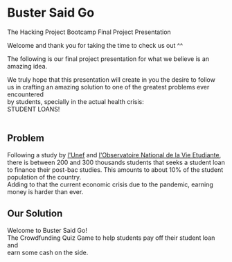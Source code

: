 # Buster Said Go
The Hacking Project Bootcamp Final Project Presentation

Welcome and thank you for taking the time to check us out ^^ <br>

The following is our final project presentation for what we believe is an <br>
amazing idea. <br>

We truly hope that this presentation will create in you the desire to follow <br>
us in crafting an amazing solution to one of the greatest problems ever encountered <br>
by students, specially in the actual health crisis: <br>
STUDENT LOANS! <br><br>

## Problem
Following a study by [l'Unef](https://unef.fr/) and [l'Observatoire National de la Vie Etudiante](http://www.ove-national.education.fr/situation-economique-et-financiere-des-etudiant%c2%b7e%c2%b7s-de-nouvelles-donnees-disponibles-2/), <br>
there is between 200 and 300 thousands students that seeks a student loan <br>
to finance their post-bac studies. This amounts to about 10% of the student population of the country. <br>
Adding to that the current economic crisis due to the pandemic, earning money is harder than ever. <br>

## Our Solution
Welcome to Buster Said Go! <br>
The Crowdfunding Quiz Game to help students pay off their student loan and <br>
earn some cash on the side. <br>

